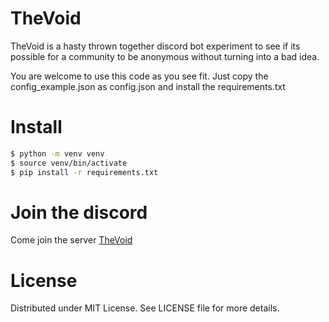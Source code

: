 # TheVoid

TheVoid is a hasty thrown together discord bot experiment to see if its possible for a community to be anonymous without turning into a bad idea.

You are welcome to use this code as you see fit. Just copy the config_example.json as config.json and install the requirements.txt

# Install

```bash
$ python -m venv venv
$ source venv/bin/activate
$ pip install -r requirements.txt
```

# Join the discord
Come join the server [TheVoid](https://discord.gg/dAAh6mD9hu)

# License
Distributed under MIT License. See LICENSE file for more details.